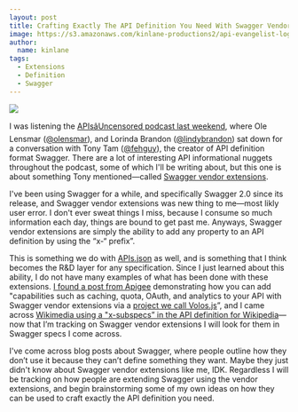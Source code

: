 ```yaml
---
layout: post
title: Crafting Exactly The API Definition You Need With Swagger Vendor Extensions
image: https://s3.amazonaws.com/kinlane-productions2/api-evangelist-logos/api-evangelist-butterfly-vertical.png
author:
  name: kinlane
tags:
  - Extensions
  - Definition
  - Swagger
---
```

[![](https://s3.amazonaws.com/kinlane-productions2/bw-icons/bw-swagger-round.png)](http://swagger.io/)

I was listening the [APIsâUncensored podcast last weekend](https://soundcloud.com/apisuncensored), where Ole Lensmar ([@olensmar](https://twitter.com/olensmar)), and Lorinda Brandon ([@lindybrandon](/admin/blog/lindybrandon)) sat down for a conversation with Tony Tam ([@fehguy](https://twitter.com/fehguy)), the creator of API definition format Swagger. There are a lot of interesting API informational nuggets throughout the podcast, some of which I'll be writing about, but this one is about something Tony mentioned—called [Swagger vendor extensions](https://github.com/swagger-api/swagger-spec/blob/master/versions/2.0.md#vendorExtensions).

I've been using Swagger for a while, and specifically Swagger 2.0 since its release, and Swagger vendor extensions was new thing to me—most likly user error. I don't ever sweat things I miss, because I consume so much information each day, things are bound to get past me. Anyways, Swagger vendor extensions are simply the ability to add any property to an API definition by using the “x-“ prefix”.

This is something we do with [APIs.json](http://apisjson.org) as well, and is something that I think becomes the R&D layer for any specification. Since I just learned about this ability, I do not have many examples of what has been done with these extensions. [I found a post from Apigee](https://blog.apigee.com/detail/tutorial_using_apigee_127_to_build_apis_in_nodejs_swagger_20) demonstrating how you can add "capabilities such as caching, quota, OAuth, and analytics to your API with Swagger vendor extensions via a [project we call Volos.js](https://github.com/apigee-127/volos\))”, and I came across [Wikimedia using a "x-subspecs” in the API definition for Wikipedia](http://rest.wikimedia.org/en.wikipedia.org/v1/?spec)—now that I’m tracking on Swagger vendor extensions I will look for them in Swagger specs I come across.

I've come across blog posts about Swagger, where people outline how they don’t use it because they can’t define something they want. Maybe they just didn't know about Swagger vendor extensions like me, IDK. Regardless I will be tracking on how people are extending Swagger using the vendor extensions, and begin brainstorming some of my own ideas on how they can be used to craft exactly the API definition you need.